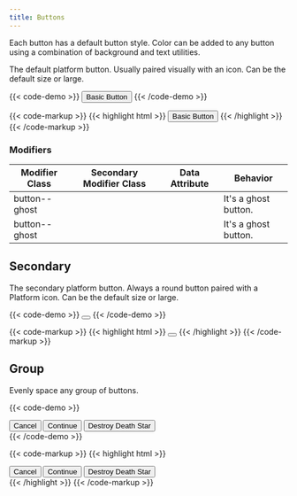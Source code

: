 ```yaml
---
title: Buttons
---
```


Each button has a default button style. Color can be added to any button using a combination of background and text utilities.

The default platform button. Usually paired visually with an icon. Can be the default size or large.

{{< code-demo >}}
<button class="button">Basic Button</button>
{{< /code-demo >}}

{{< code-markup >}}
{{< highlight html >}}
<button class="button">Basic Button</button>
{{< /highlight >}} 
{{< /code-markup >}}

<section class="mb-4">
  <h3>Modifiers</h3>
  <table borders="1" class="table modifiers table--no-hover">
    <thead>
      <tr>
        <th>Modifier Class</th>
        <th>Secondary Modifier Class</th>
        <th>Data Attribute</th>
        <th>Behavior</th>
      </tr>
    </thead>
    <tbody>
      <tr>
        <td>button--ghost</td>
        <td></td>
        <td></td>
        <td>It's a ghost button.</td>
      </tr>
      <tr>
        <td>button--ghost</td>
        <td></td>
        <td></td>
        <td>It's a ghost button.</td>
      </tr>
    </tbody>
  </table>
</section>


## Secondary

The secondary platform button. Always a round button paired with a Platform icon. Can be the default size or large.

{{< code-demo >}}
<button class="button button--secondary"><i class="pi-download"></i></button>
{{< /code-demo >}}

{{< code-markup >}}
{{< highlight html >}}
<button class="button button--secondary"><i class="pi-download"></i></button>
{{< /highlight >}} 
{{< /code-markup >}}


## Group

Evenly space any group of buttons.


{{< code-demo >}}
<div class="button-group">
  <button class="button">Cancel</button>
  <button class="button">Continue</button>
  <button class="button">Destroy Death Star</button>
</div>
{{< /code-demo >}}

{{< code-markup >}}
{{< highlight html >}}
<div class="button-group">
  <button class="button">Cancel</button>
  <button class="button">Continue</button>
  <button class="button">Destroy Death Star</button>
</div>
{{< /highlight >}} 
{{< /code-markup >}}

